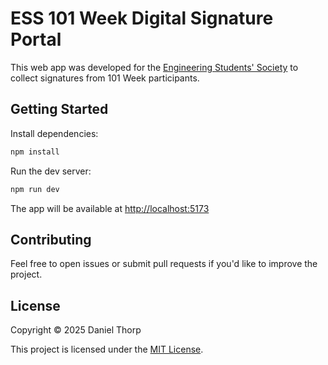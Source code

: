 # ESS 101 Week Digital Signature Portal

This web app was developed for the [Engineering Students' Society](https://www.essaeg.ca/) to collect signatures from 101 Week participants.

## Getting Started

Install dependencies:

```bash
npm install
```

Run the dev server:

```bash
npm run dev
```

The app will be available at [http://localhost:5173](http://localhost:5173)

## Contributing

Feel free to open issues or submit pull requests if you'd like to improve the project.

## License

Copyright © 2025 Daniel Thorp

This project is licensed under the [MIT License](LICENSE).

